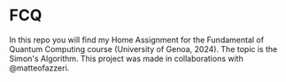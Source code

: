 # FCQ
In this repo you will find my Home Assignment for the Fundamental of Quantum Computing course (University of Genoa, 2024). The topic is the Simon's Algorithm. This project was made in collaborations with @matteofazzeri.

